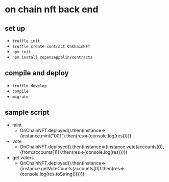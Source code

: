# on chain nft back end

## set up
- `truffle init`
- `truffle create contract OnChainNFT`
- `npm init`
- `npm install @openzeppelin/contracts`


## compile and deploy
- `truffle develop`
- `compile`
- `migrate`

## sample script
- mint
  - OnChainNFT.deployed().then(instance=>{instance.mint("001").then(res=>{console.log(res)})})
- vote
  - OnChainNFT.deployed().then(instance=>{instance.vote(accounts[0],{from:accounts[1]}).then(res=>{console.log(res)})})
- get voters
  - OnChainNFT.deployed().then(instance=>{instance.getVoteCounts(accounts[0]).then(res=>{console.log(res.toString())})})
